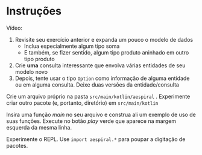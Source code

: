 # Instruções

Vídeo: 

1. Revisite seu exercício anterior e expanda um pouco o modelo de dados
    * Inclua especialmente algum tipo soma
    * E também, se fizer sentido, algum tipo produto aninhado em outro tipo produto
2. Crie **uma** consulta interessante que envolva várias entidades de seu modelo novo
3. Depois, tente usar o tipo `Option` como informação de alguma entidade ou em alguma
consulta. Deixe duas versões da entidade/consulta

Crie um arquivo próprio na pasta `src/main/kotlin/aespiral` . 
Experimente criar outro pacote (e, portanto, diretório) em
`src/main/kotlin`

Insira uma função _main_ no seu arquivo e construa ali um exemplo
de uso de suas funções. Execute no botão _play_ verde que aparece
na margem esquerda da mesma linha.

Experimente o REPL. Use `import aespiral.*` para poupar a digitação de pacotes.